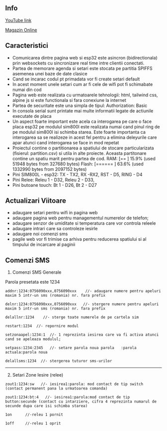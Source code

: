 ## Info

[YouTube link](https://youtu.be/S8kBtNYq9mw)

[Magazin Online](https://componente.eu)

## Caracteristici 

  - Comunicarea dintre pagina web si esp32 este asincron (bidirectionala) prin websockets cu sincronizare real time intre clientii conectati.
  - Partea de memorare agenda si setari este stocata pe partitia SPIFFS asemenea unei baze de date clasice
  - Cand se incarac codul pt primadata vor fi create setari default
  - In acest moment unele setari cum ar fi cele de wifi pot fi schimabate numai din cod 
  - Pagina web este realizata cu urmatoarele tehnologii: html, tailwind css, alpine js si este functionala si fara conexiune la internet
  - Partea de securitate este una simpla de tipul: Authorization: Basic
  - In consola serial sunt printate mai multe informatii legate de actiunile executate de placa
  - Un aspect foarte important este acela ca interogarea pe care o face placa esp32 
    pe modulul sim800l este realizata numai cand pinul ring de pe modulul sim800l isi schimba starea. Este foarte importanta ca interogarea
    sa se realizeze in acest fel pentru a elimina deleyurile care apar atunci cand interogarea se face in mod repetat
  - Proiectul contine o partitionarea a spatiului de stocare particularizata (fisierul: partition.csv) si utila in alte proiecte.
    Aceasta partitonare contine un spatiu marit pentru partea de cod. 
      RAM:   [==        ]  15.9% (used 51948 bytes from 327680 bytes)
      Flash: [======    ]  63.6% (used 1332990 bytes from 2097152 bytes)
  - Pini SIM800L - esp32: TX - TX2, RX -RX2, RST - D5, RING - D4 
  - Pini Relee: Releu 1 - D32, Releu 2 - D33, 
  - Pini butoane touch: Bt 1 - D26, Bt 2 - D27

## Actualizari Viitoare 



  - adaugare setari pentru wifi in pagina web
  - adaugare  pagina web pentru managementul numerelor de telefon;
  - adaugare senzor de umiditate si temperatura care vor controla releele
  - adaugare intrari care sa controleze iesirle 
  - adaugare noi comenzi sms
  - pagile web vor fi trimise ca arhiva pentru reducerea spatiului si al  timpului de incarcare al paginii

 

## Comenzi SMS



1. Comenzi SMS Generale 

Parola presetata este 1234

```
addnr:1234:0756090xxx,0756090xxx    //- adaugare numere pentru apeluri maxim 5 intr-un sms (romania) nr. fara prefix

delnr:1234:0756090xxx,0756090xxx   //- stergere numere pentru apeluri maxim 5 intr-un sms (romania) nr. fara prefix

delallnr:1234    //- sterge toate numerele de pe cartela sim 

restart:1234  //- repornire modul 

setzonaapel:1234:1  //- 1 reprezinta iesirea care va fi activa atunci cand se apeleaza modulul;

setpass:1234:2345   //- setare parola noua parola   :parola actuala:parola noua

delallsms:1234  //- stergerea tuturor sms-urilor    
```




---------------------

 2. Setari Zone Iesire (relee)

```
zout1:1234:sw   //- iesirea1:parola: mod contact de tip switch (contact permanent pana la urmatoarea comanda)

zout1:1234:bt:4   //- iesirea1:parola:mod contact de tip button:secunde (contact cu intarziere, cifra 4 reprezinta numarul de secunde dupa care isi schimba starea)                                                                                   

1on      //-releu 1 pornit

1off     //-releu 1 oprit
```





 